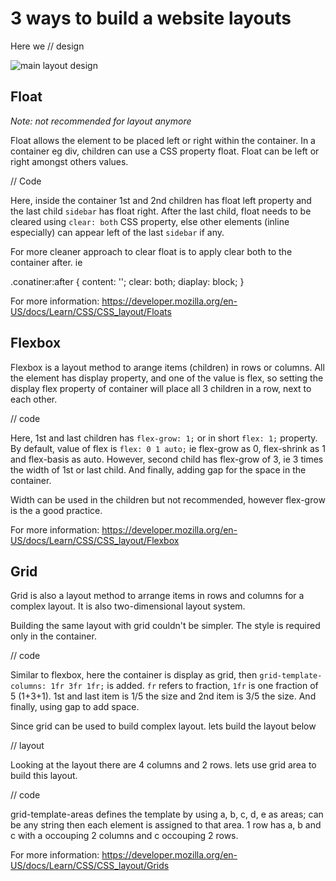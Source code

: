 # 3 ways to build a website layouts


Here we // design

![main layout design]("../assets/layout-design.png")

## Float
*Note: not recommended for layout anymore*

Float allows the element to be placed left or right within the container. In a container eg div, children can use a CSS property float.
Float can be left or right amongst others values.

// Code

Here, inside the container 1st and 2nd children has float left property and the last child `sidebar` has float right. After the last child, float needs to be cleared using `clear: both` CSS property, else other elements (inline especially) can appear left of the last `sidebar` if any.

For more cleaner approach to clear float is to apply clear both to the container after. ie

.conatiner:after {
    content: '';
    clear: both;
    diaplay: block;
}

For more information:
https://developer.mozilla.org/en-US/docs/Learn/CSS/CSS_layout/Floats


## Flexbox

Flexbox is a layout method to arange items (children) in rows or columns. 
All the element has display property, and one of the value is flex, so setting the display flex property of container will place all 3 children in a row, next to each other.

// code

Here, 1st and last children has `flex-grow: 1;` or in short `flex: 1;` property. By default, value of flex is `flex: 0 1 auto;` ie flex-grow as 0, flex-shrink as 1 and flex-basis as auto. However, second child has flex-grow of 3, ie 3 times the width of 1st or last child. And finally, adding gap for the space in the container.

Width can be used in the children but not recommended, however flex-grow is the a good practice.

For more information:
https://developer.mozilla.org/en-US/docs/Learn/CSS/CSS_layout/Flexbox


## Grid

Grid is also a layout method to arrange items in rows and columns for a complex layout. It is also two-dimensional layout system.

Building the same layout with grid couldn't be simpler. The style is required only in the container.

// code

Similar to flexbox, here the container is display as grid, then `grid-template-columns: 1fr 3fr 1fr;` is added. `fr` refers to fraction, `1fr` is one fraction of 5 (1+3+1). 1st and last item is 1/5 the size and 2nd item is 3/5 the size. And finally, using gap to add space.


Since grid can be used to build complex layout. lets build the layout below

// layout

Looking at the layout there are 4 columns and 2 rows. lets use grid area to build this layout.

// code

grid-template-areas defines the template by using a, b, c, d, e as areas; can be any string then each element is assigned to that area. 1 row has a, b and c with a occouping 2 columns and c occouping 2 rows.


For more information:
https://developer.mozilla.org/en-US/docs/Learn/CSS/CSS_layout/Grids



